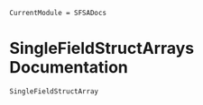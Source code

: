 ```@meta
CurrentModule = SFSADocs
```

# SingleFieldStructArrays Documentation

```@docs
SingleFieldStructArray
```
